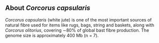 About *Corcorus capsularis*
---------------------------

*Corcorus capsularis* (white jute) is one of the most important sources
of natural fibre used for items like rugs, bags, string and baskets,
along with *Corcorus olitorius*, covering ∼80% of global bast fibre
production. The genome size is approximately 400 Mb (n = 7).

